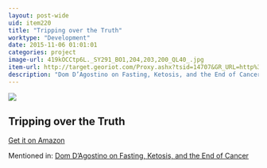 ```yaml
---
layout: post-wide
uid: item220
title: "Tripping over the Truth"
worktype: "Development"
date: 2015-11-06 01:01:01
categories: project
image-url: 419kOCCtp6L._SY291_BO1,204,203,200_QL40_.jpg
item-url: http://target.georiot.com/Proxy.ashx?tsid=14707&GR_URL=http%3A%2F%2Fwww.amazon.com%2FTripping-Over-Truth-Metabolic-Illuminates%2Fdp%2F1500600318%2F
description: "Dom D’Agostino on Fasting, Ketosis, and the End of Cancer"
---
```

<a href="http://target.georiot.com/Proxy.ashx?tsid=14707&GR_URL=http%3A%2F%2Fwww.amazon.com%2FTripping-Over-Truth-Metabolic-Illuminates%2Fdp%2F1500600318%2F" target="blank"><img src="../../../../img/thumbs/419kOCCtp6L._SY291_BO1,204,203,200_QL40_.jpg" class="prod-img"></a>
<h2>Tripping over the Truth</h2>
<p><a href="http://target.georiot.com/Proxy.ashx?tsid=14707&GR_URL=http%3A%2F%2Fwww.amazon.com%2FTripping-Over-Truth-Metabolic-Illuminates%2Fdp%2F1500600318%2F" target="blank">Get it on Amazon</a><p>
<p>Mentioned in: <a href="http://fourhourworkweek.com/2015/11/03/dominic-dagostino/" target="blank">Dom D’Agostino on Fasting, Ketosis, and the End of Cancer</a></p>
